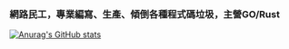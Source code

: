 

<!--
**HynoR/HynoR** is a ✨ _special_ ✨ repository because its `README.md` (this file) appears on your GitHub profile.

Here are some ideas to get you started:

- 🔭 I’m currently working on ...
- 🌱 I’m currently learning ...
- 👯 I’m looking to collaborate on ...
- 🤔 I’m looking for help with ...
- 💬 Ask me about ...
- 📫 How to reach me: ...
- 😄 Pronouns: ...
- ⚡ Fun fact: ...
-->

### 網路民工，專業編寫、生產、傾倒各種程式碼垃圾，主營GO/Rust

[![Anurag's GitHub stats](https://github-readme-stats.vercel.app/api?username=HynoR)](https://github.com/anuraghazra/github-readme-stats)
